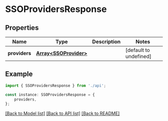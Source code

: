 # SSOProvidersResponse


## Properties

Name | Type | Description | Notes
------------ | ------------- | ------------- | -------------
**providers** | [**Array&lt;SSOProvider&gt;**](SSOProvider.md) |  | [default to undefined]

## Example

```typescript
import { SSOProvidersResponse } from './api';

const instance: SSOProvidersResponse = {
    providers,
};
```

[[Back to Model list]](../README.md#documentation-for-models) [[Back to API list]](../README.md#documentation-for-api-endpoints) [[Back to README]](../README.md)
